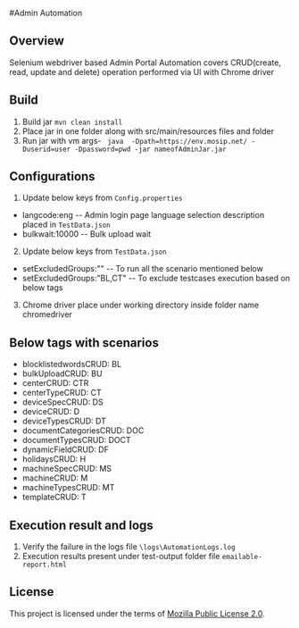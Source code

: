 #Admin Automation

## Overview
Selenium webdriver based Admin Portal Automation covers CRUD(create, read, update and delete) operation performed via UI with Chrome driver

## Build
1. Build jar `mvn clean install`
2. Place jar in one folder along with src/main/resources files and folder
3. Run jar with vm args- ``` java  -Dpath=https://env.mosip.net/ -Duserid=user -Dpassword=pwd -jar nameofAdminJar.jar```

## Configurations
1. Update below keys from `Config.properties`
* langcode:eng -- Admin login page language selection description placed in `TestData.json`
* bulkwait:10000 -- Bulk upload wait

2. Update below keys from `TestData.json`
* setExcludedGroups:"" -- To run all the scenario mentioned below
* setExcludedGroups:"BL,CT" -- To exclude testcases execution based on below tags

3. Chrome driver place under working directory inside folder name chromedriver

## Below tags with scenarios
* blocklistedwordsCRUD: BL
* bulkUploadCRUD: BU
* centerCRUD: CTR
* centerTypeCRUD: CT
* deviceSpecCRUD: DS
* deviceCRUD: D
* deviceTypesCRUD: DT
* documentCategoriesCRUD: DOC
* documentTypesCRUD: DOCT
* dynamicFieldCRUD: DF
* holidaysCRUD: H
* machineSpecCRUD: MS
* machineCRUD: M
* machineTypesCRUD: MT
* templateCRUD: T

## Execution result and logs
1. Verify the failure in the logs file `\logs\AutomationLogs.log`
1. Execution results present under test-output folder file `emailable-report.html`

## License
This project is licensed under the terms of [Mozilla Public License 2.0](../LICENSE).

